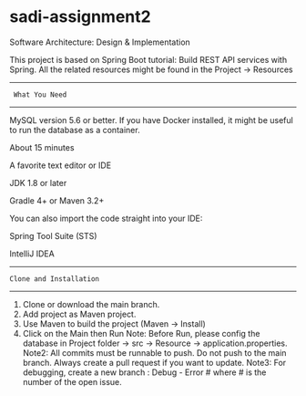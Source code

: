 # sadi-assignment2
Software Architecture: Design &amp; Implementation

This project is based on Spring Boot tutorial: Build REST API services with Spring.
All the related resources might be found in the Project -> Resources

***********************
     What You Need
***********************


MySQL version 5.6 or better. If you have Docker installed, it might be useful to run the database as a container.

About 15 minutes

A favorite text editor or IDE

JDK 1.8 or later

Gradle 4+ or Maven 3.2+

You can also import the code straight into your IDE:

Spring Tool Suite (STS)

IntelliJ IDEA

********************************
    Clone and Installation
********************************

1. Clone or download the main branch.
2. Add project as Maven project.
3. Use Maven to build the project (Maven -> Install)
4. Click on the Main then Run
Note: Before Run, please config the database in Project folder -> src -> Resource -> application.properties.
Note2: All commits must be runnable to push. Do not push to the main branch. Always create a pull request if you want to update.
Note3: For debugging, create a new branch : Debug - Error # where # is the number of the open issue.

